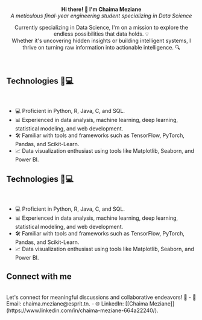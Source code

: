 <p align="center">
  <b>Hi there! 👋 I'm Chaima Meziane</b><br>
  <i>A meticulous final-year engineering student specializing in Data Science</i>
</p>
<p align="center">
<a> Currently specializing in Data Science, I'm on a mission to explore the endless possibilities that data holds. 💡 </a> <br>
<a> Whether it's uncovering hidden insights or building intelligent systems, I thrive on turning raw information into actionable intelligence. 🔍 </a>
</p>
<br>
<h2> Technologies 🤖💻</h2> <br>

- 💻 Proficient in Python, R, Java, C, and SQL.
- 📊 Experienced in data analysis, machine learning, deep learning, statistical modeling, and web development.
- 🛠️ Familiar with tools and frameworks such as TensorFlow, PyTorch, Pandas, and Scikit-Learn.
- 📈 Data visualization enthusiast using tools like Matplotlib, Seaborn, and Power BI.

<h2> Technologies 🤖💻</h2> <br>

- 💻 Proficient in Python, R, Java, C, and SQL.
- 📊 Experienced in data analysis, machine learning, deep learning, statistical modeling, and web development.
- 🛠️ Familiar with tools and frameworks such as TensorFlow, PyTorch, Pandas, and Scikit-Learn.
- 📈 Data visualization enthusiast using tools like Matplotlib, Seaborn, and Power BI.


<h2> Connect with me </h2> <br>
 Let's connect for meaningful discussions and collaborative endeavors! 💬 
- 📧 Email: chaima.meziane@esprit.tn.
- 🌐 LinkedIn: [[Chaima Meziane]](https://www.linkedin.com/in/chaima-meziane-664a22240/).

<!--
**Chaima-Meziane/Chaima-Meziane** is a ✨ _special_ ✨ repository because its `README.md` (this file) appears on your GitHub profile.

Here are some ideas to get you started:

- 🔭 I’m currently working on ...
- 🌱 I’m currently learning ...
- 👯 I’m looking to collaborate on ...
- 🤔 I’m looking for help with ...
- 💬 Ask me about ...
- 📫 How to reach me: ...
- 😄 Pronouns: ...
- ⚡ Fun fact: ...
-->
